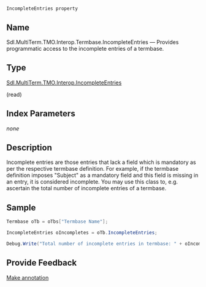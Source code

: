 

# 
    IncompleteEntries property



## Name

Sdl.MultiTerm.TMO.Interop.Termbase.IncompleteEntries —          Provides programmatic access to the incomplete entries of a termbase.



## Type

[Sdl.MultiTerm.TMO.Interop.IncompleteEntries](Sdl.MultiTerm.TMO.Interop.IncompleteEntries.html)

(read)



## Index Parameters
*none*


## Description



Incomplete entries are those entries that lack a field which is mandatory as per the respective termbase definition. For example, if the termbase definition imposes "Subject" as a mandatory field and this field is missing in an entry, it is considered incomplete. You may use this class to, e.g. ascertain the total number of incomplete entries of a termbase.



## Sample


```cs
Termbase oTb = oTbs["Termbase Name"];

IncompleteEntries oIncompletes = oTb.IncompleteEntries;

Debug.Write("Total number of incomplete entries in termbase: " + oIncompletes.Count.ToString());
```



## Provide Feedback

[Make annotation](mailto:sdk-feedback@sdl.com&amp;subject=Reference%20for%20Sdl.MultiTerm.TMO.Interop.Termbase.IncompleteEntries)

